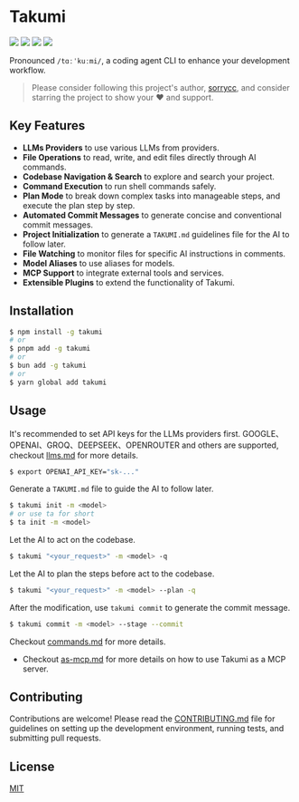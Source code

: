 # Takumi

[![](https://badgen.net/npm/v/takumi)](https://www.npmjs.com/package/takumi)
[![](https://badgen.net/npm/dm/takumi)](https://www.npmjs.com/package/takumi)
[![](https://github.com/umijs/takumi/actions/workflows/ci.yml/badge.svg)](https://github.com/umijs/takumi/actions/workflows/ci.yml)
[![](https://badgen.net/npm/license/takumi)](https://www.npmjs.com/package/takumi)

Pronounced `/tɑːˈkuːmi/`, a coding agent CLI to enhance your development workflow.

> Please consider following this project's author, [sorrycc](https://github.com/sorrycc), and consider starring the project to show your ❤️ and support.

## Key Features

- **LLMs Providers** to use various LLMs from providers.
- **File Operations** to read, write, and edit files directly through AI commands.
- **Codebase Navigation & Search** to explore and search your project.
- **Command Execution** to run shell commands safely.
- **Plan Mode** to break down complex tasks into manageable steps, and execute the plan step by step.
- **Automated Commit Messages** to generate concise and conventional commit messages.
- **Project Initialization** to generate a `TAKUMI.md` guidelines file for the AI to follow later.
- **File Watching** to monitor files for specific AI instructions in comments.
- **Model Aliases** to use aliases for models.
- **MCP Support** to integrate external tools and services.
- **Extensible Plugins** to extend the functionality of Takumi.

## Installation

```bash
$ npm install -g takumi
# or
$ pnpm add -g takumi
# or
$ bun add -g takumi
# or
$ yarn global add takumi
```

## Usage

It's recommended to set API keys for the LLMs providers first. GOOGLE、OPENAI、GROQ、DEEPSEEK、OPENROUTER and others are supported, checkout [llms.md](./docs/llms.md) for more details.

```bash
$ export OPENAI_API_KEY="sk-..."
```

Generate a `TAKUMI.md` file to guide the AI to follow later.

```bash
$ takumi init -m <model>
# or use ta for short
$ ta init -m <model>
```

Let the AI to act on the codebase.

```bash
$ takumi "<your_request>" -m <model> -q
```

Let the AI to plan the steps before act to the codebase.

```bash
$ takumi "<your_request>" -m <model> --plan -q
```

After the modification, use `takumi commit` to generate the commit message.

```bash
$ takumi commit -m <model> --stage --commit
```

Checkout [commands.md](./docs/commands.md) for more details.

- Checkout [as-mcp.md](./docs/as-mcp.md) for more details on how to use Takumi as a MCP server.

## Contributing

Contributions are welcome! Please read the [CONTRIBUTING.md](./CONTRIBUTING.md) file for guidelines on setting up the development environment, running tests, and submitting pull requests.

## License

[MIT](./LICENSE)
